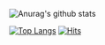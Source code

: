 ![Anurag's github stats](https://github-readme-stats.vercel.app/api?username=yongsoocho&show_icons=true&theme=gradient&include_all_commits=true)

[![Top Langs](https://github-readme-stats.vercel.app/api/top-langs/?username=yongsoocho&layout=compact)](https://github.com/anuraghazra/github-readme-stats)
[![Hits](https://hits.seeyoufarm.com/api/count/incr/badge.svg?url=https%3A%2F%2Fgithub.com%2Fyongsoocho&count_bg=%2379C83D&title_bg=%23555555&icon=&icon_color=%23E7E7E7&title=&edge_flat=true)](https://hits.seeyoufarm.com)
